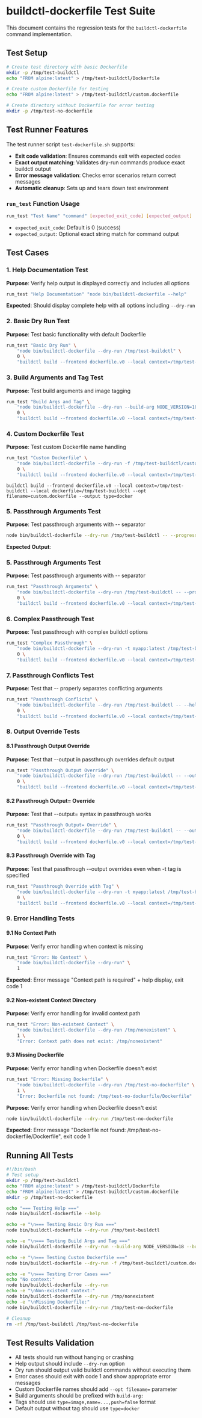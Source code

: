 # buildctl-dockerfile Test Suite

This document contains the regression tests for the `buildctl-dockerfile` command implementation.

## Test Setup

```bash
# Create test directory with basic Dockerfile
mkdir -p /tmp/test-buildctl
echo "FROM alpine:latest" > /tmp/test-buildctl/Dockerfile

# Create custom Dockerfile for testing
echo "FROM alpine:latest" > /tmp/test-buildctl/custom.dockerfile

# Create directory without Dockerfile for error testing
mkdir -p /tmp/test-no-dockerfile
```

## Test Runner Features

The test runner script `test-dockerfile.sh` supports:
- **Exit code validation**: Ensures commands exit with expected codes
- **Exact output matching**: Validates dry-run commands produce exact buildctl output
- **Error message validation**: Checks error scenarios return correct messages
- **Automatic cleanup**: Sets up and tears down test environment

### `run_test` Function Usage

```bash
run_test "Test Name" "command" [expected_exit_code] [expected_output]
```

- `expected_exit_code`: Default is 0 (success)
- `expected_output`: Optional exact string match for command output

## Test Cases

### 1. Help Documentation Test
**Purpose**: Verify help output is displayed correctly and includes all options
```bash
run_test "Help Documentation" "node bin/buildctl-dockerfile --help"
```
**Expected**: Should display complete help with all options including `--dry-run`

### 2. Basic Dry Run Test
**Purpose**: Test basic functionality with default Dockerfile
```bash
run_test "Basic Dry Run" \
    "node bin/buildctl-dockerfile --dry-run /tmp/test-buildctl" \
    0 \
    "buildctl build --frontend dockerfile.v0 --local context=/tmp/test-buildctl --local dockerfile=/tmp/test-buildctl --output type=docker"
```
### 3. Build Arguments and Tag Test
**Purpose**: Test build arguments and image tagging
```bash
run_test "Build Args and Tag" \
    "node bin/buildctl-dockerfile --dry-run --build-arg NODE_VERSION=18 --build-arg ENV=prod -t myapp:latest /tmp/test-buildctl" \
    0 \
    "buildctl build --frontend dockerfile.v0 --local context=/tmp/test-buildctl --local dockerfile=/tmp/test-buildctl --opt build-arg:NODE_VERSION=18 --opt build-arg:ENV=prod --output type=image,name=myapp:latest,push=false"
```

### 4. Custom Dockerfile Test
**Purpose**: Test custom Dockerfile name handling
```bash
run_test "Custom Dockerfile" \
    "node bin/buildctl-dockerfile --dry-run -f /tmp/test-buildctl/custom.dockerfile /tmp/test-buildctl" \
    0 \
    "buildctl build --frontend dockerfile.v0 --local context=/tmp/test-buildctl --local dockerfile=/tmp/test-buildctl --opt filename=custom.dockerfile --output type=docker"
```
```
buildctl build --frontend dockerfile.v0 --local context=/tmp/test-buildctl --local dockerfile=/tmp/test-buildctl --opt filename=custom.dockerfile --output type=docker
```

### 5. Passthrough Arguments Test
**Purpose**: Test passthrough arguments with -- separator
```bash
node bin/buildctl-dockerfile --dry-run /tmp/test-buildctl -- --progress=plain --no-cache
```
**Expected Output**:
### 5. Passthrough Arguments Test
**Purpose**: Test passthrough arguments with -- separator
```bash
run_test "Passthrough Arguments" \
    "node bin/buildctl-dockerfile --dry-run /tmp/test-buildctl -- --progress=plain --no-cache" \
    0 \
    "buildctl build --frontend dockerfile.v0 --local context=/tmp/test-buildctl --local dockerfile=/tmp/test-buildctl --output type=docker --progress=plain --no-cache"
```

### 6. Complex Passthrough Test
**Purpose**: Test passthrough with complex buildctl options
```bash
run_test "Complex Passthrough" \
    "node bin/buildctl-dockerfile --dry-run -t myapp:latest /tmp/test-buildctl -- --progress=plain --export-cache type=local,dest=/tmp/cache" \
    0 \
    "buildctl build --frontend dockerfile.v0 --local context=/tmp/test-buildctl --local dockerfile=/tmp/test-buildctl --output type=image,name=myapp:latest,push=false --progress=plain --export-cache type=local,dest=/tmp/cache"
```

### 7. Passthrough Conflicts Test
**Purpose**: Test that -- properly separates conflicting arguments
```bash
run_test "Passthrough Conflicts" \
    "node bin/buildctl-dockerfile --dry-run /tmp/test-buildctl -- --help" \
    0 \
    "buildctl build --frontend dockerfile.v0 --local context=/tmp/test-buildctl --local dockerfile=/tmp/test-buildctl --output type=docker --help"
```

### 8. Output Override Tests

#### 8.1 Passthrough Output Override
**Purpose**: Test that --output in passthrough overrides default output
```bash
run_test "Passthrough Output Override" \
    "node bin/buildctl-dockerfile --dry-run /tmp/test-buildctl -- --output type=registry,name=myregistry.com/image:latest,push=true" \
    0 \
    "buildctl build --frontend dockerfile.v0 --local context=/tmp/test-buildctl --local dockerfile=/tmp/test-buildctl --output type=registry,name=myregistry.com/image:latest,push=true"
```

#### 8.2 Passthrough Output= Override
**Purpose**: Test that --output= syntax in passthrough works
```bash
run_test "Passthrough Output= Override" \
    "node bin/buildctl-dockerfile --dry-run /tmp/test-buildctl -- --output=type=local,dest=/tmp/output" \
    0 \
    "buildctl build --frontend dockerfile.v0 --local context=/tmp/test-buildctl --local dockerfile=/tmp/test-buildctl --output=type=local,dest=/tmp/output"
```

#### 8.3 Passthrough Override with Tag
**Purpose**: Test that passthrough --output overrides even when -t tag is specified
```bash
run_test "Passthrough Override with Tag" \
    "node bin/buildctl-dockerfile --dry-run -t myapp:latest /tmp/test-buildctl -- --output type=registry,name=override.com/image:v1,push=true" \
    0 \
    "buildctl build --frontend dockerfile.v0 --local context=/tmp/test-buildctl --local dockerfile=/tmp/test-buildctl --output type=registry,name=override.com/image:v1,push=true"
```

### 9. Error Handling Tests

#### 9.1 No Context Path
**Purpose**: Verify error handling when context is missing
```bash
run_test "Error: No Context" \
    "node bin/buildctl-dockerfile --dry-run" \
    1
```
**Expected**: Error message "Context path is required" + help display, exit code 1

#### 9.2 Non-existent Context Directory
**Purpose**: Verify error handling for invalid context path
```bash
run_test "Error: Non-existent Context" \
    "node bin/buildctl-dockerfile --dry-run /tmp/nonexistent" \
    1 \
    "Error: Context path does not exist: /tmp/nonexistent"
```

#### 9.3 Missing Dockerfile
**Purpose**: Verify error handling when Dockerfile doesn't exist
```bash
run_test "Error: Missing Dockerfile" \
    "node bin/buildctl-dockerfile --dry-run /tmp/test-no-dockerfile" \
    1 \
    "Error: Dockerfile not found: /tmp/test-no-dockerfile/Dockerfile"
```
**Purpose**: Verify error handling when Dockerfile doesn't exist
```bash
node bin/buildctl-dockerfile --dry-run /tmp/test-no-dockerfile
```
**Expected**: Error message "Dockerfile not found: /tmp/test-no-dockerfile/Dockerfile", exit code 1

## Running All Tests

```bash
#!/bin/bash
# Test setup
mkdir -p /tmp/test-buildctl
echo "FROM alpine:latest" > /tmp/test-buildctl/Dockerfile
echo "FROM alpine:latest" > /tmp/test-buildctl/custom.dockerfile
mkdir -p /tmp/test-no-dockerfile

echo "=== Testing Help ==="
node bin/buildctl-dockerfile --help

echo -e "\n=== Testing Basic Dry Run ==="
node bin/buildctl-dockerfile --dry-run /tmp/test-buildctl

echo -e "\n=== Testing Build Args and Tag ==="
node bin/buildctl-dockerfile --dry-run --build-arg NODE_VERSION=18 --build-arg ENV=prod -t myapp:latest /tmp/test-buildctl

echo -e "\n=== Testing Custom Dockerfile ==="
node bin/buildctl-dockerfile --dry-run -f /tmp/test-buildctl/custom.dockerfile /tmp/test-buildctl

echo -e "\n=== Testing Error Cases ==="
echo "No context:"
node bin/buildctl-dockerfile --dry-run
echo -e "\nNon-existent context:"
node bin/buildctl-dockerfile --dry-run /tmp/nonexistent
echo -e "\nMissing Dockerfile:"
node bin/buildctl-dockerfile --dry-run /tmp/test-no-dockerfile

# Cleanup
rm -rf /tmp/test-buildctl /tmp/test-no-dockerfile
```

## Test Results Validation

- All tests should run without hanging or crashing
- Help output should include `--dry-run` option
- Dry run should output valid buildctl commands without executing them
- Error cases should exit with code 1 and show appropriate error messages
- Custom Dockerfile names should add `--opt filename=` parameter
- Build arguments should be prefixed with `build-arg:`
- Tags should use `type=image,name=...,push=false` format
- Default output without tag should use `type=docker`
